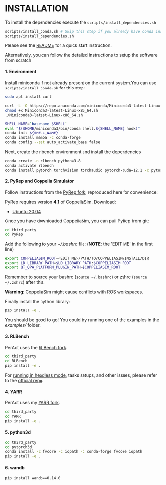 # INSTALLATION

To install the dependencies execute the `scripts/install_dependencies.sh`

```bash
scripts/install_conda.sh # Skip this step if you already have conda installed.
scripts/install_dependencies.sh
```

Please see the [README](README.md) for a quick start instruction.


Alternatively, you can follow the detailed instructions to setup the software from scratch

#### 1. Environment

Install miniconda if not already present on the current system.You can use `scripts/install_conda.sh` for this step:
```bash
sudo apt install curl 

curl -L -O https://repo.anaconda.com/miniconda/Miniconda3-latest-Linux-x86_64.sh
chmod +x Miniconda3-latest-Linux-x86_64.sh 
./Miniconda3-latest-Linux-x86_64.sh

SHELL_NAME=`basename $SHELL`
eval "$($HOME/miniconda3/bin/conda shell.${SHELL_NAME} hook)"
conda init ${SHELL_NAME}
conda install mamba -c conda-forge
conda config --set auto_activate_base false
```

Next, create the rlbench environment and install the dependencies

```bash
conda create -n rlbench python=3.8
conda activate rlbench
conda install pytorch torchvision torchaudio pytorch-cuda=12.1 -c pytorch -c nvidia
```

#### 2. PyRep and Coppelia Simulator

Follow instructions from the [PyRep fork](https://github.com/markusgrotz/PyRep); reproduced here for convenience:

PyRep requires version **4.1** of CoppeliaSim. Download: 
- [Ubuntu 20.04](https://www.coppeliarobotics.com/files/V4_1_0/CoppeliaSim_Edu_V4_1_0_Ubuntu20_04.tar.xz)

Once you have downloaded CoppeliaSim, you can pull PyRep from git:

```bash
cd third_party
cd PyRep
```

Add the following to your *~/.bashrc* file: (__NOTE__: the 'EDIT ME' in the first line)

```bash
export COPPELIASIM_ROOT=<EDIT ME>/PATH/TO/COPPELIASIM/INSTALL/DIR
export LD_LIBRARY_PATH=$LD_LIBRARY_PATH:$COPPELIASIM_ROOT
export QT_QPA_PLATFORM_PLUGIN_PATH=$COPPELIASIM_ROOT
```

Remember to source your bashrc (`source ~/.bashrc`) or 
zshrc (`source ~/.zshrc`) after this.

**Warning**: CoppeliaSim might cause conflicts with ROS workspaces. 

Finally install the python library:

```bash
pip install -e .
```

You should be good to go!
You could try running one of the examples in the *examples/* folder.

#### 3. RLBench

PerAct uses the [RLBench fork](https://github.com/markusgrotz/RLBench/tree/peract). 

```bash
cd third_party
cd RLBench
pip install -e .
```

For [running in headless mode](https://github.com/MohitShridhar/RLBench/tree/peract#running-headless), tasks setups, and other issues, please refer to the [official repo](https://github.com/stepjam/RLBench).

#### 4. YARR

PerAct uses my [YARR fork](https://github.com/markusgrotz/YARR/).

```bash
cd third_party
cd YARR
pip install -e .
```

#### 5. python3d

```bash
cd third_party
cd pytorch3d
conda install -c fvcore -c iopath -c conda-forge fvcore iopath
pip install -e .
```

#### 6. wandb

```bash
pip install wandb==0.14.0
```






